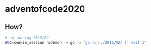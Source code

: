 # adventofcode2020

## How?

```bash
# eg running 2015/02
AOC=cookie_session nodemon -e go -x "go run ./2015/02/ || exit 1"
```
